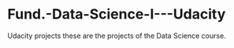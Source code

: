 # Fund.-Data-Science-I---Udacity
Udacity projects
these are the projects of the Data Science course.
